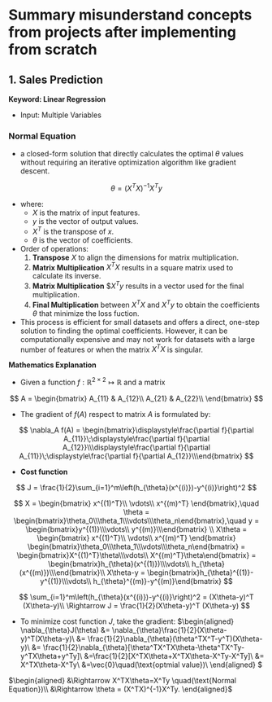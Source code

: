 # Summary misunderstand concepts from projects after implementing from scratch

## 1. Sales Prediction

**Keyword: Linear Regression**

- Input: Multiple Variables
### Normal Equation
- a closed-form solution that directly calculates the optimal $\theta$ values without requiring an iterative optimization algorithm like gradient descent.

$$
\theta = (X^T X)^{-1} X^T y
$$
- where:
  - $X$ is the matrix of input features.
  - $y$ is the vector of output values.
  - $X^T$ is the transpose of $x$.
  - $\theta$ is the vector of coefficients.
- Order of operations:
  1. **Transpose** $X$ to align the dimensions for matrix multiplication.
  2. **Matrix Multiplication** $X^T X$ results in a square matrix used to calculate its inverse.
  3. **Matrix Multiplication** $$X^T y$ results in a vector used for the final multiplication.
  4. **Final Multiplication** between $X^T X$ and $X^T y$ to obtain the coefficients $\theta$ that minimize the loss fuction.
- This process is efficient for small datasets and offers a direct, one-step solution to finding the optimal coefficients. However, it can be computationally expensive and may not work for datasets with a large number of features or when the matrix $X^T X$ is singular.

**Mathematics Explanation**
- Given a function $f: \mathbb{R}^{2\times 2} \mapsto \mathbb{R}$ and a matrix
    
$$
A = \begin{bmatrix}
A_{11} & A_{12}\\
A_{21} & A_{22}\\
\end{bmatrix}
$$

- The gradient of $f(A)$ respect to matrix $A$ is formulated by:    

$$
\nabla_A f(A) = \begin{bmatrix}\displaystyle\frac{\partial f}{\partial A_{11}}\;\displaystyle\frac{\partial f}{\partial A_{12}}\\\displaystyle\frac{\partial f}{\partial A_{11}}\;\displaystyle\frac{\partial f}{\partial A_{12}}\\\end{bmatrix}
$$

- **Cost function**

$$
J = \frac{1}{2}\sum_{i=1}^m\left(h_{\theta}(x^{(i)})-y^{(i)}\right)^2
$$

$$
X = \begin{bmatrix}
x^{(1)^T}\\
\vdots\\
x^{(m)^T}
\end{bmatrix},\quad \theta = \begin{bmatrix}\theta_0\\\theta_1\\\vdots\\\theta_n\end{bmatrix},\quad y = \begin{bmatrix}y^{(1)}\\\vdots\\ y^{(m)}\\\end{bmatrix}
\\
X\theta = \begin{bmatrix}
x^{(1)^T}\\
\vdots\\
x^{(m)^T}
\end{bmatrix} \begin{bmatrix}\theta_0\\\theta_1\\\vdots\\\theta_n\end{bmatrix}
= \begin{bmatrix}X^{(1)^T}\theta\\\vdots\\ X^{(m)^T}\theta\end{bmatrix} = \begin{bmatrix}h_{\theta}(x^{(1)})\\\vdots\\ h_{\theta}(x^{(m)})\\\end{bmatrix}\\
X\theta-y = \begin{bmatrix}h_{\theta}^{(1)}-y^{(1)}\\\vdots\\ h_{\theta}^{(m)}-y^{(m)}\end{bmatrix}
$$

$$
\sum_{i=1}^m\left(h_{\theta}(x^{(i)})-y^{(i)}\right)^2 = (X\theta-y)^T (X\theta-y)\\
\Rightarrow J = \frac{1}{2}(X\theta-y)^T (X\theta-y)
$$
- To minimize cost function $J$, take the gradient:
$\begin{aligned}
\nabla_{\theta}J(\theta) &= \nabla_{\theta}\frac{1}{2}(X\theta-y)^T(X\theta-y)\\
&= \frac{1}{2}\nabla_{\theta}(\theta^TX^T-y^T)(X\theta-y)\\
&= \frac{1}{2}\nabla_{\theta}[\theta^TX^TX\theta-\theta^TX^Ty-y^TX\theta+y^Ty]\\
&=\frac{1}{2}[X^TX\theta+X^TX\theta-X^Ty-X^Ty]\\
&= X^TX\theta-X^Ty\\
&=\vec{0}\quad(\text{optmial value})\\
\end{aligned}
$

$\begin{aligned}
&\Rightarrow X^TX\theta=X^Ty \quad(\text{Normal Equation})\\
&\Rightarrow \theta = (X^TX)^{-1}X^Ty.
\end{aligned}$
